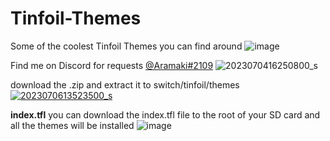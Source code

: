 # Tinfoil-Themes
Some of the coolest Tinfoil Themes you can find around
![image](https://github.com/Mung-Daddy/Tinfoil-Themes/assets/88863017/26dc48a0-0c60-4e03-ba36-37b145a13841)

Find me on Discord for requests [@Aramaki#2109](https://discord.gg/jhJ9jcUn)
![2023070416250800_s](https://github.com/Mung-Daddy/Tinfoil-Themes/assets/88863017/f0ecf410-3a7a-4676-a4da-7368549d43d5)

download the .zip and extract it to switch/tinfoil/themes
[![2023070613523500_s](https://github.com/Mung-Daddy/Tinfoil-Themes/assets/88863017/ee30cfd7-94ef-4b09-9695-3f166fe65441)
](https://media.discordapp.net/attachments/1150177434147225662/1150177658777387109/2023070522381300_s.jpg?width=1787&height=1005)

**index.tfl**
you can download the index.tfl file to the root of your SD card and all the themes will be installed
![image](https://github.com/Mung-Daddy/Tinfoil-Themes/assets/88863017/7c2dc56c-1998-4e2c-9bb4-65a9a62b8152)

